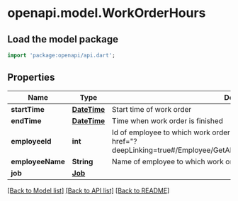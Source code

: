 # openapi.model.WorkOrderHours

## Load the model package
```dart
import 'package:openapi/api.dart';
```

## Properties
Name | Type | Description | Notes
------------ | ------------- | ------------- | -------------
**startTime** | [**DateTime**](DateTime.md) | Start time of work order | [optional] 
**endTime** | [**DateTime**](DateTime.md) | Time when work order is finished | [optional] 
**employeeId** | **int** | Id of employee to which work order hours are assigned, as retrievable from <a href=\"?deepLinking=true#/Employee/GetAllCustomerEmployeesV111\">/api/Employee</a> | [optional] 
**employeeName** | **String** | Name of employee to which work order hours are assigned | [optional] 
**job** | [**Job**](Job.md) |  | [optional] 

[[Back to Model list]](../README.md#documentation-for-models) [[Back to API list]](../README.md#documentation-for-api-endpoints) [[Back to README]](../README.md)


